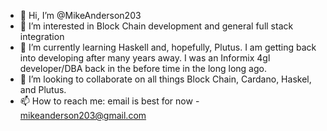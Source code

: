 - 👋 Hi, I’m @MikeAnderson203
- 👀 I’m interested in Block Chain development and general full stack integration
- 🌱 I’m currently learning Haskell and, hopefully, Plutus. I am getting back into developing after many years away. I was an Informix 4gl developer/DBA back in the before time in the long long ago. 
- 💞️ I’m looking to collaborate on all things Block Chain, Cardano, Haskel, and Plutus.
- 📫 How to reach me: email is best for now - mikeanderson203@gmail.com

<!---
MikeAnderson203/MikeAnderson203 is a ✨ special ✨ repository because its `README.md` (this file) appears on your GitHub profile.
You can click the Preview link to take a look at your changes.
--->
